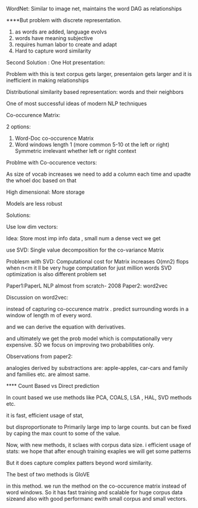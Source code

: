 WordNet:
Similar to image net, maintains the word DAG as relationships

****But problem with discrete representation.

1) as words are added, language evolvs
2) words have meaning subjective
3) requires human labor to create and adapt
4) Hard to capture word similarity

Second Solution : One Hot presentation:

Problem with this is text corpus gets larger, presentaion gets larger and it is inefficient in making relationships


Distributional similarity based representation:
words and their neighbors

One of most successful ideas of modern NLP techniques

Co-occurence Matrix:

2 options:  
  1) Word-Doc co-occurence Matrix
  2) Word windows length 1 (more common 5-10  ot the left or right)
    Symmetric irrelevant whether left or right context


Problme with Co-occurence vectors:

As size of vocab increases we need to add a column each time and upadte the whoel doc based on that

High dimensional: More storage

Models are less robust



Solutions:

Use low dim vectors:

Idea: Store most imp info data , small num a dense vect we get

use SVD: Single value decomposition for the co-variance Matrix


Problesm with SVD:
Computational cost for Matrix increases O(mn2) flops when n<m
it ll be very huge computation for just million words
SVD optimization is also different problem set  



Paper1:PaperL NLP almost from scratch- 2008
Paper2: word2vec

Discussion on word2vec:

instead of capturing co-occurence matrix .
predict  surrounding words in a window of length  m of every word.


and we can derive the equation with derivatives.

and ultimately we get the prob model which is computationally very expensive. SO we focus on improving two probabilities only.



Observations from paper2:

analogies derived by substractions are:
apple-apples, car-cars and family and families etc. are almost same.



**** Count Based vs Direct prediction

  In count based we use methods like PCA, COALS, LSA , HAL, SVD methods etc.

  it is fast, efficient usage of stat,

  but disproportionate to Primarily large imp to large counts.
  but can be fixed by caping the max count to some of the value.


  Now, with new methods,
  it sclaes with corpus data size.
  i efficient usage of stats: we hope that after enough training exaples we will get some patterns

But it does capture complex patters beyond word similarity.



The best of two methods is GloVE

in this method. we run the method on the co-occurence matrix instead of word windows.
So it has fast training and scalable for huge corpus data sizeand also with good performanc ewith small corpus and small vectors.
